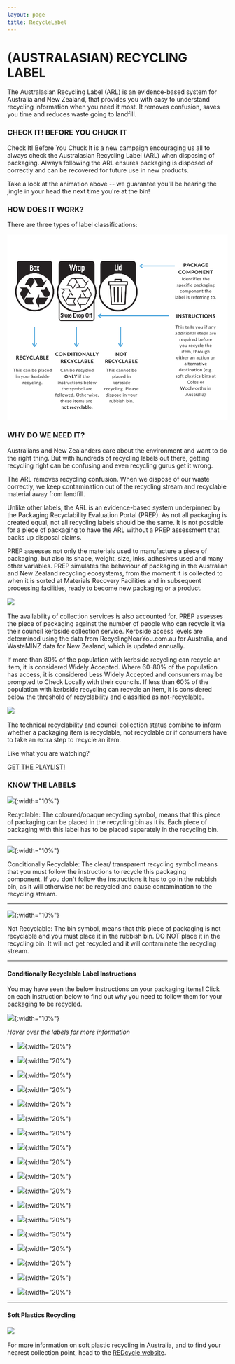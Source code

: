 ```yaml
---
layout: page
title: RecycleLabel
---
```


(AUSTRALASIAN) RECYCLING LABEL
============================

The Australasian Recycling Label (ARL) is an evidence-based system for Australia and New Zealand, that provides you with easy to understand recycling information when you need it most. It removes confusion, saves you time and reduces waste going to landfill.

### CHECK IT! BEFORE YOU CHUCK IT

Check It! Before You Chuck It is a new campaign encouraging us all to always check the Australasian Recycling Label (ARL) when disposing of packaging. Always following the ARL ensures packaging is disposed of correctly and can be recovered for future use in new products.

Take a look at the animation above -- we guarantee you'll be hearing the jingle in your head the next time you're at the bin!

### HOW DOES IT WORK?

There are three types of label classifications:

![](/assets/AustRecycleLabel.png)  

### WHY DO WE NEED IT?

Australians and New Zealanders care about the environment and want to do the right thing. But with hundreds of recycling labels out there, getting recycling right can be confusing and even recycling gurus get it wrong.

The ARL removes recycling confusion. When we dispose of our waste correctly, we keep contamination out of the recycling stream and recyclable material away from landfill.

Unlike other labels, the ARL is an evidence-based system underpinned by the Packaging Recyclability Evaluation Portal (PREP). As not all packaging is created equal, not all recycling labels should be the same. It is not possible for a piece of packaging to have the ARL without a PREP assessment that backs up disposal claims.

PREP assesses not only the materials used to manufacture a piece of packaging, but also its shape, weight, size, inks, adhesives used and many other variables. PREP simulates the behaviour of packaging in the Australian and New Zealand recycling ecosystems, from the moment it is collected to when it is sorted at Materials Recovery Facilities and in subsequent processing facilities, ready to become new packaging or a product.

![](https://recyclingnearyou.com.au/images/masters/image-10724-technical-recyclability-explainer.png)

The availability of collection services is also accounted for. PREP assesses the piece of packaging against the number of people who can recycle it via their council kerbside collection service. Kerbside access levels are determined using the data from RecyclingNearYou.com.au for Australia, and WasteMINZ data for New Zealand, which is updated annually.

If more than 80% of the population with kerbside recycling can recycle an item, it is considered Widely Accepted. Where 60-80% of the population has access, it is considered Less Widely Accepted and consumers may be prompted to Check Locally with their councils. If less than 60% of the population with kerbside recycling can recycle an item, it is considered below the threshold of recyclability and classified as not-recyclable. 

![](https://recyclingnearyou.com.au/images/masters/image-11767-arl-assessment.png)

The technical recyclability and council collection status combine to inform whether a packaging item is recyclable, not recyclable or if consumers have to take an extra step to recycle an item. 

Like what you are watching?

[GET THE PLAYLIST!](https://www.youtube.com/watch?v=oYVfA8mGJYg&list=PLtKAPP_wtQxJqb5DLe8T_OAOaNSE3-g1k)

### KNOW THE LABELS

![](https://recyclingnearyou.com.au/images/masters/image-10273-arl-box.jpg){:width="10%"}  

Recyclable: The coloured/opaque recycling symbol, means that this piece of packaging can be placed in the recycling bin as it is. Each piece of packaging with this label has to be placed separately in the recycling bin.

* * * * *

![](https://recyclingnearyou.com.au/images/masters/image-10274-arl-tray.jpg){:width="10%"}  

Conditionally Recyclable: The clear/ transparent recycling symbol means that you must follow the instructions to recycle this packaging component. If you don't follow the instructions it has to go in the rubbish bin, as it will otherwise not be recycled and cause contamination to the recycling stream.

* * * * *

![](https://recyclingnearyou.com.au/images/masters/image-10276-arl-wrap.jpg){:width="10%"}  

Not Recyclable: The bin symbol, means that this piece of packaging is not recyclable and you must place it in the rubbish bin. DO NOT place it in the recycling bin. It will not get recycled and it will contaminate the recycling stream.

* * * * *

#### Conditionally Recyclable Label Instructions

You may have seen the below instructions on your packaging items! Click on each instruction below to find out why you need to follow them for your packaging to be recycled.

![](https://recyclingnearyou.com.au/images/masters/image-10277-arl-conditional.jpg){:width="10%"}   

*Hover over the labels for more information*

-   ![](https://recyclingnearyou.com.au/images/arl/return-to-store.jpg){:width="20%"}  

-   ![](https://recyclingnearyou.com.au/images/arl/rinse-return.jpg){:width="20%"}  

-   ![](https://recyclingnearyou.com.au/images/arl/remove-clip-return.png){:width="20%"}  

-   ![](https://recyclingnearyou.com.au/images/arl/store-drop-off.jpg){:width="20%"}   

-   ![](https://recyclingnearyou.com.au/images/arl/rinse-store-drop-off.jpg){:width="20%"}   

-   ![](https://recyclingnearyou.com.au/images/arl/remove-clip-dropoff.png){:width="20%"}  

-   ![](https://recyclingnearyou.com.au/images/arl/scrunch-ball.jpg){:width="20%"}  

-   ![](https://recyclingnearyou.com.au/images/arl/make-ball.jpg){:width="20%"}  

-   ![](https://recyclingnearyou.com.au/images/arl/fold.jpg){:width="20%"}  

-   ![](https://recyclingnearyou.com.au/images/arl/crush-replace.jpg){:width="20%"}  

-   ![](https://recyclingnearyou.com.au/images/arl/leave-attached.jpg){:width="20%"}  

-   ![](https://recyclingnearyou.com.au/images/arl/remove-handles.jpg){:width="20%"}  

-   ![](https://recyclingnearyou.com.au/images/arl/check-locally.jpg){:width="20%"}  

-   ![](https://recyclingnearyou.com.au/images/arl/empty-to-recycle.png){:width="30%"}  

-   ![](https://recyclingnearyou.com.au/images/arl/flatten.jpg){:width="20%"}  

-   ![](https://recyclingnearyou.com.au/images/arl/separate.jpg){:width="20%"}  

-   ![](https://recyclingnearyou.com.au/images/arl/place-in-envelope.jpg){:width="20%"}  

-   ![](https://recyclingnearyou.com.au/images/arl/transfer-station.jpg){:width="20%"}  

* * * * *

#### Soft Plastics Recycling

[![](https://recyclingnearyou.com.au/images/masters/image-19036-redcycle-logo-indiv.jpg)](https://www.redcycle.net.au/where-to-redcycle/)

For more information on soft plastic recycling in Australia, and to find your nearest collection point, head to the [REDcycle website](https://www.redcycle.net.au/where-to-redcycle/).